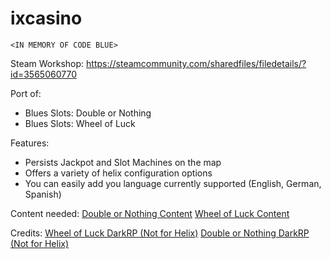 # ixcasino

`<IN MEMORY OF CODE BLUE>`

Steam Workshop: https://steamcommunity.com/sharedfiles/filedetails/?id=3565060770

Port of:
- Blues Slots: Double or Nothing
- Blues Slots: Wheel of Luck

Features:
- Persists Jackpot and Slot Machines on the map
- Offers a variety of helix configuration options
- You can easily add you language currently supported (English, German, Spanish)

Content needed:
[Double or Nothing Content](https://steamcommunity.com/sharedfiles/filedetails/?id=1174019751)
[Wheel of Luck Content](https://steamcommunity.com/sharedfiles/filedetails/?id=843596994)

Credits:
[Wheel of Luck DarkRP (Not for Helix)](https://steamcommunity.com/sharedfiles/filedetails/?id=3238197827&searchtext=Blues+Slots)
[Double or Nothing DarkRP (Not for Helix)](https://steamcommunity.com/sharedfiles/filedetails/?id=3238197827&searchtext=Blues+Slots)
